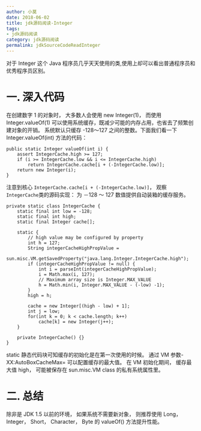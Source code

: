 ```yaml
---
author: 小莫
date: 2018-06-02
title: jdk源码阅读-Integer
tags:
- jdk源码阅读
category: jdk源码阅读
permalink: jdkSourceCodeReadInteger
---
```

对于 Integer 这个 Java 程序员几乎天天使用的类,使用上却可以看出普通程序员和优秀程序员区别。
<!-- more -->

# 一. 深入代码
在创建数字 1 的对象时， 大多数人会使用 new Integer(1)， 而使用 Integer.valueOf(1) 可以使用系统缓存，既减少可能的内存占用，也省去了频繁创建对象的开销。 
系统默认只缓存 -128～127 之间的整数。下面我们看一下 Integer.valueOf(int) 方法的代码： 

```
public static Integer valueOf(int i) {  
    assert IntegerCache.high >= 127;  
    if (i >= IntegerCache.low && i <= IntegerCache.high)  
        return IntegerCache.cache[i + (-IntegerCache.low)];  
    return new Integer(i);  
} 
```

注意到核心 `IntegerCache.cache[i + (-IntegerCache.low)]`， 观察`IntegerCache`类的源码实现：
为 －128 ～ 127 数值提供自动装箱的缓存服务。 


```
private static class IntegerCache {  
    static final int low = -128;  
    static final int high;  
    static final Integer cache[];  
  
    static {  
        // high value may be configured by property  
        int h = 127;  
        String integerCacheHighPropValue =  
            sun.misc.VM.getSavedProperty("java.lang.Integer.IntegerCache.high");  
        if (integerCacheHighPropValue != null) {  
            int i = parseInt(integerCacheHighPropValue);  
            i = Math.max(i, 127);  
            // Maximum array size is Integer.MAX_VALUE  
            h = Math.min(i, Integer.MAX_VALUE - (-low) -1);  
        }  
        high = h;  
  
        cache = new Integer[(high - low) + 1];  
        int j = low;  
        for(int k = 0; k < cache.length; k++)  
            cache[k] = new Integer(j++);  
    }  
  
    private IntegerCache() {}  
}  
```

static 静态代码块可知缓存的初始化是在第一次使用的时候。 通过 VM 参数-XX:AutoBoxCacheMax=<size> 可以配置缓存的最大值。 在 VM 初始化期间， 缓存最大值 high， 可能被保存在 sun.misc.VM class 的私有系统属性里。   

# 二. 总结
  除非是 JDK 1.5 以前的环境， 如果系统不需要新对象， 则推荐使用 Long， Integer， Short， Character， Byte 的 valueOf() 方法提升性能。 
  